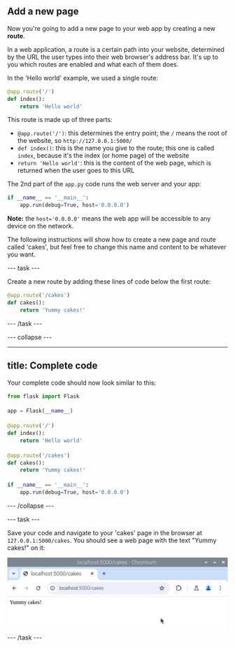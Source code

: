 ## Add a new page

Now you're going to add a new page to your web app by creating a new **route**.

In a web application, a route is a certain path into your website, determined by the URL the user types into their web browser's address bar. It's up to you which routes are enabled and what each of them does.

In the 'Hello world' example, we used a single route:

```python
@app.route('/')
def index():
    return 'Hello world'
```

This route is made up of three parts:

- `@app.route('/')`: this determines the entry point; the `/` means the root of the website, so `http://127.0.0.1:5000/`
- `def index()`: this is the name you give to the route; this one is called `index`, because it's the index (or home page) of the website
- `return 'Hello world'`: this is the content of the web page, which is returned when the user goes to this URL

The 2nd part of the `app.py` code runs the web server and your app:

```python
if __name__ == '__main__':
    app.run(debug=True, host='0.0.0.0')
```

**Note:** the `host='0.0.0.0'` means the web app will be accessible to any device on the network.

The following instructions will show how to create a new page and route called 'cakes', but feel free to change this name and content to be whatever you want.

--- task ---

Create a new route by adding these lines of code below the first route:

```python
@app.route('/cakes')
def cakes():
    return 'Yummy cakes!'
```

--- /task ---

--- collapse ---

---
title: Complete code
---

Your complete code should now look similar to this:

```python
from flask import Flask

app = Flask(__name__)

@app.route('/')
def index():
    return 'Hello world'

@app.route('/cakes')
def cakes():
    return 'Yummy cakes!'

if __name__ == '__main__':
    app.run(debug=True, host='0.0.0.0')
```

--- /collapse ---

--- task ---

Save your code and navigate to your 'cakes' page in the browser at `127.0.0.1:5000/cakes`. You should see a web page with the text "Yummy cakes!" on it:

![Yummy Cakes](images/flask-cakes.png)

--- /task ---

